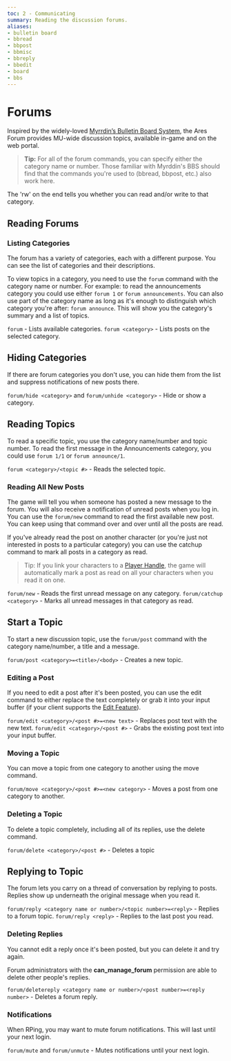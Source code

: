 ```yaml
---
toc: 2 - Communicating
summary: Reading the discussion forums.
aliases:
- bulletin board
- bbread
- bbpost
- bbmisc
- bbreply
- bbedit
- board
- bbs
---
```

# Forums

Inspired by the widely-loved [Myrrdin’s Bulletin Board System](http://www.firstmagic.com/~merlin/mushcode/mc.bb.html), the Ares Forum provides MU-wide discussion topics, available in-game and on the web portal.

> **Tip:** For all of the forum commands, you can specify either the category name or number.  Those familiar with Myrddin's BBS should find that the commands you're used to (bbread, bbpost, etc.) also work here.

The 'rw' on the end tells you whether you can read and/or write to that category.

## Reading Forums

### Listing Categories

The forum has a variety of categories, each with a different purpose.  You can see the list of categories and their descriptions.

To view topics in a category, you need to use the `forum` command with the category name or number.  For example: to read the announcements category you could use either `forum 1` or `forum announcements`.  You can also use part of the category name as long as it's enough to distinguish which category you're after:  `forum announce`.  This will show you the category's summary and a list of topics.

`forum` - Lists available categories.
`forum <category>` - Lists posts on the selected category.
  
## Hiding Categories

If there are forum categories you don't use, you can hide them from the list and suppress notifications of new posts there.

`forum/hide <category>` and `forum/unhide <category>` - Hide or show a category.

## Reading Topics

To read a specific topic, you use the category name/number and topic number.  To read the first message in the Announcements category, you could use `forum 1/1` or `forum announce/1`.

`forum <category>/<topic #>` - Reads the selected topic.

### Reading All New Posts

The game will tell you when someone has posted a new message to the forum.  You will also receive a notification of unread posts when you log in.  You can use the `forum/new` command to read the first available new post.  You can keep using that command over and over until all the posts are read.

If you've already read the post on another character (or you're just not interested in posts to a particular category) you can use the catchup command to mark all posts in a category as read.

> Tip:  If you link your characters to a [Player Handle](/help/handles), the game will automatically mark a post as read on all your characters when you read it on one.

`forum/new` - Reads the first unread message on any category.
`forum/catchup <category>` - Marks all unread messages in that category as read.

## Start a Topic

To start a new discussion topic, use the `forum/post` command with the category name/number, a title and a message.

`forum/post <category>=<title>/<body>` - Creates a new topic.

### Editing a Post

If you need to edit a post after it's been posted, you can use the edit command to either replace the text completely or grab it into your input buffer (if your client supports the [Edit Feature](/help/edit)).

`forum/edit <category>/<post #>=<new text>` - Replaces post text with the new text.
`forum/edit <category>/<post #>` - Grabs the existing post text into your input buffer.

### Moving a Topic

You can move a topic from one category to another using the move command.

`forum/move <category>/<post #>=<new category>` - Moves a post from one category to another.

### Deleting a Topic

To delete a topic completely, including all of its replies, use the delete command.

`forum/delete <category>/<post #>` - Deletes a topic

## Replying to Topic

The forum lets you carry on a thread of conversation by replying to posts.  Replies show up underneath the original message when you read it.

`forum/reply <category name or number>/<topic number>=<reply>` - Replies to a forum topic.
`forum/reply <reply>` - Replies to the last post you read.

### Deleting Replies

You cannot edit a reply once it's been posted, but you can delete it and try again.

Forum administrators with the **can\_manage\_forum** permission are able to delete other people's replies.

`forum/deletereply <category name or number>/<post number>=<reply number>` - Deletes a forum reply.
  
### Notifications

When RPing, you may want to mute forum notifications.  This will last until your next login.

`forum/mute` and `forum/unmute` - Mutes notifications until your next login.
